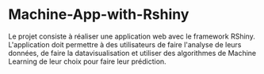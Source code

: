 # Machine-App-with-Rshiny
Le projet consiste à réaliser une application web avec le framework RShiny. L'application doit permettre à des utilisateurs de faire l'analyse de leurs données, de faire la datavisualisation et utiliser des algorithmes de Machine Learning de leur choix pour faire leur prédiction.
